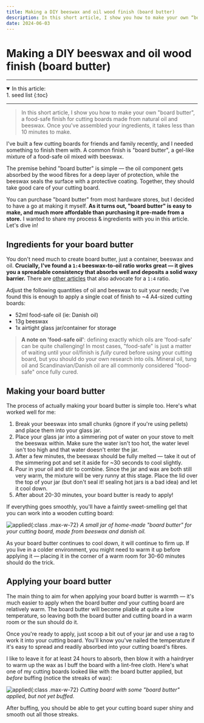 ```yaml
---
title: Making a DIY beeswax and oil wood finish (board butter)
description: In this short article, I show you how to make your own “board butter”, a food-safe finish for cutting boards made from natural oil and beeswax. Once you’ve assembled your ingredients, it takes less than 10 minutes to make.
date: 2024-06-03
---
```


# Making a DIY beeswax and oil wood finish (board butter)

<hr />
<details open>
<summary>In this article:</summary>
<aside markdown="1">
1. seed list
{:toc}
</aside>
</details>
<hr />

> In this short article, I show you how to make your own "board butter", a food-safe finish for cutting boards made from natural oil and beeswax. Once you've assembled your ingredients, it takes less than 10 minutes to make.

I've built a few cutting boards for friends and family recently, and I needed something to finish them with. A common finish is "board butter", a gel-like mixture of a food-safe oil mixed with beeswax.

The premise behind "board butter" is simple — the oil component gets absorbed by the wood fibres for a deep layer of protection, while the beeswax seals the surface with a protective coating. Together, they should take good care of your cutting board.

You can purchase "board butter" from most hardware stores, but I decided to have a go at making it myself. **As it turns out, "board butter" is easy to make, and much more affordable than purchasing it pre-made from a store.** I wanted to share my process & ingredients with you in this article. Let's dive in!

## Ingredients for your board butter

You don't need much to create board butter, just a container, beeswax and oil. **Crucially, I've found a `1:4` beeswax-to-oil ratio works great — it gives you a spreadable consistency that absorbs well and deposits a solid waxy barrier.** There are [other articles](https://creative-culinary.com/wood-butter/) that also advocate for a `1:4` ratio.

Adjust the following quantities of oil and beeswax to suit your needs; I've found this is enough to apply a single coat of finish to ~4 A4-sized cutting boards:

- 52ml food-safe oil (ie: Danish oil)
- 13g beeswax
- 1x airtight glass jar/container for storage

> **A note on 'food-safe oil'**: defining exactly which oils are 'food-safe' can be quite challenging! In most cases, "food-safe" is just a matter of waiting until your oil/finish is _fully_ cured before using your cutting board, but you should do your own research into oils. Mineral oil, tung oil and Scandinavian/Danish oil are all commonly considered "food-safe" once fully cured.

## Making your board butter

The process of actually making your board butter is simple too. Here's what worked well for me:

1. Break your beeswax into small chunks (ignore if you're using pellets) and place them into your glass jar.
2. Place your glass jar into a simmering pot of water on your stove to melt the beeswax within. Make sure the water isn't too hot, the water level isn't too high and that water doesn't enter the jar.
3. After a few minutes, the beeswax should be fully melted — take it out of the simmering pot and set it aside for ~30 seconds to cool slightly.
4. Pour in your oil and stir to combine. Since the jar and wax are both still very warm, the mixture will be very runny at this stage. Place the lid over the top of your jar (but don't seal it! sealing hot jars is a bad idea) and let it cool down.
5. After about 20-30 minutes, your board butter is ready to apply!

If everything goes smoothly, you'll have a faintly sweet-smelling gel that you can work into a wooden cutting board:

![applied](images/woodworking/diy-beeswax-oil-wood-finish/board-butter.png){:class .max-w-72} _A small jar of home-made "board butter" for your cutting board, made from beeswax and danish oil._

As your board butter continues to cool down, it will continue to firm up. If you live in a colder environment, you might need to warm it up before applying it — placing it in the corner of a warm room for 30-60 minutes should do the trick.

## Applying your board butter

The main thing to aim for when applying your board butter is warmth — it's much easier to apply when the board butter _and_ your cutting board are relatively warm. The board butter will become pliable at quite a low temperature, so leaving both the board butter and cutting board in a warm room or the sun should do it.

Once you're ready to apply, just scoop a bit out of your jar and use a rag to work it into your cutting board. You'll know you've nailed the temperature if it's easy to spread and readily absorbed into your cutting board's fibres.

I like to leave it for at least 24 hours to absorb, then blow it with a hairdryer to warm up the wax as I buff the board with a lint-free cloth. Here's what one of my cutting boards looked like with the board butter applied, but _before_ buffing (notice the streaks of wax):

![applied](images/woodworking/diy-beeswax-oil-wood-finish/applied.png){:class .max-w-72} _Cutting board with some "board butter" applied, but not yet buffed._

After buffing, you should be able to get your cutting board super shiny and smooth out all those streaks.
